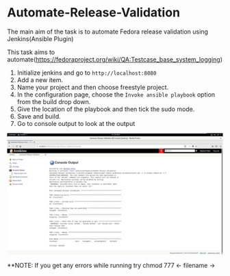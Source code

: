 # Automate-Release-Validation

 The main aim of the task is to automate Fedora release validation using Jenkins(Ansible Plugin)
 
 This task aims to automate(https://fedoraproject.org/wiki/QA:Testcase_base_system_logging)
 
 1. Initialize jenkins and go to `http://localhost:8080`
 2. Add a new item.
 3. Name your project and then choose freestyle project.
 4. In the configuration page, choose the `Invoke ansible playbook` option from the build drop down.
 5. Give the location of the playbook and then tick the sudo mode.
 6. Save and build.
 7. Go to console output to look at the output

![](releaseautomate.png)

**NOTE: If you get any errors while running try chmod 777 <- filename ->
